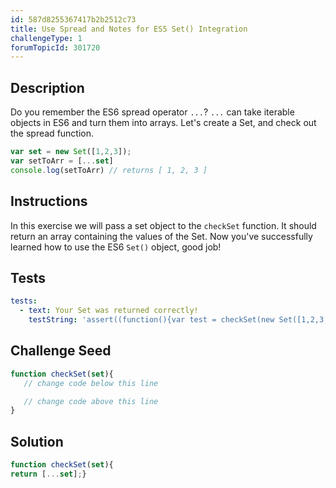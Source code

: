 ```yaml
---
id: 587d8255367417b2b2512c73
title: Use Spread and Notes for ES5 Set() Integration
challengeType: 1
forumTopicId: 301720
---
```


## Description
<section id='description'>
Do you remember the ES6 spread operator <code>...</code>?
<code>...</code> can take iterable objects in ES6 and turn them into arrays.
Let's create a Set, and check out the spread function.

```js
var set = new Set([1,2,3]);
var setToArr = [...set]
console.log(setToArr) // returns [ 1, 2, 3 ]
```

</section>

## Instructions
<section id='instructions'>
In this exercise we will pass a set object to the <code>checkSet</code> function. It should return an array containing the values of the Set.
Now you've successfully learned how to use the ES6 <code>Set()</code> object, good job!
</section>

## Tests
<section id='tests'>

```yml
tests:
  - text: Your Set was returned correctly!
    testString: 'assert((function(){var test = checkSet(new Set([1,2,3,4,5,6,7])); return DeepEqual(test, [ 1, 2, 3, 4, 5, 6, 7 ]);})());'

```

</section>

## Challenge Seed
<section id='challengeSeed'>

<div id='js-seed'>

```js
function checkSet(set){
   // change code below this line

   // change code above this line
}
```

</div>

</section>

## Solution
<section id='solution'>


```js
function checkSet(set){
return [...set];}
```

</section>
